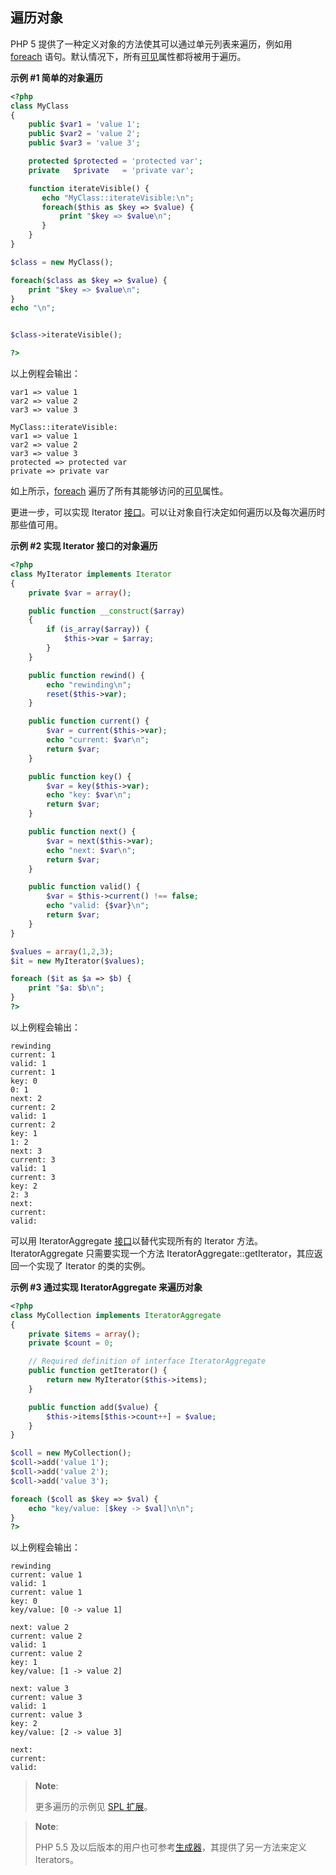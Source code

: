 遍历对象
--------

PHP 5 提供了一种定义对象的方法使其可以通过单元列表来遍历，例如用
<a href="/control-structures/foreach.html" class="link">foreach</a>
语句。默认情况下，所有<a href="/language/oop5/visibility.html" class="link">可见</a>属性都将被用于遍历。

**示例 \#1 简单的对象遍历**

``` php
<?php
class MyClass
{
    public $var1 = 'value 1';
    public $var2 = 'value 2';
    public $var3 = 'value 3';

    protected $protected = 'protected var';
    private   $private   = 'private var';

    function iterateVisible() {
       echo "MyClass::iterateVisible:\n";
       foreach($this as $key => $value) {
           print "$key => $value\n";
       }
    }
}

$class = new MyClass();

foreach($class as $key => $value) {
    print "$key => $value\n";
}
echo "\n";


$class->iterateVisible();

?>
```

以上例程会输出：

    var1 => value 1
    var2 => value 2
    var3 => value 3

    MyClass::iterateVisible:
    var1 => value 1
    var2 => value 2
    var3 => value 3
    protected => protected var
    private => private var

如上所示，<a href="/control-structures/foreach.html" class="link">foreach</a>
遍历了所有其能够访问的<a href="/language/oop5/visibility.html" class="link">可见</a>属性。

更进一步，可以实现 <span class="interfacename">Iterator</span>
<a href="/language/oop5/interfaces.html" class="link">接口</a>。可以让对象自行决定如何遍历以及每次遍历时那些值可用。

**示例 \#2 实现 Iterator 接口的对象遍历**

``` php
<?php
class MyIterator implements Iterator
{
    private $var = array();

    public function __construct($array)
    {
        if (is_array($array)) {
            $this->var = $array;
        }
    }

    public function rewind() {
        echo "rewinding\n";
        reset($this->var);
    }

    public function current() {
        $var = current($this->var);
        echo "current: $var\n";
        return $var;
    }

    public function key() {
        $var = key($this->var);
        echo "key: $var\n";
        return $var;
    }

    public function next() {
        $var = next($this->var);
        echo "next: $var\n";
        return $var;
    }

    public function valid() {
        $var = $this->current() !== false;
        echo "valid: {$var}\n";
        return $var;
    }
}

$values = array(1,2,3);
$it = new MyIterator($values);

foreach ($it as $a => $b) {
    print "$a: $b\n";
}
?>
```

以上例程会输出：

    rewinding
    current: 1
    valid: 1
    current: 1
    key: 0
    0: 1
    next: 2
    current: 2
    valid: 1
    current: 2
    key: 1
    1: 2
    next: 3
    current: 3
    valid: 1
    current: 3
    key: 2
    2: 3
    next:
    current:
    valid:

可以用 <span class="interfacename">IteratorAggregate</span>
<a href="/language/oop5/interfaces.html" class="link">接口</a>以替代实现所有的
<span class="interfacename">Iterator</span> 方法。<span
class="interfacename">IteratorAggregate</span> 只需要实现一个方法 <span
class="methodname">IteratorAggregate::getIterator</span>，其应返回一个实现了
<span class="interfacename">Iterator</span> 的类的实例。

**示例 \#3 通过实现 IteratorAggregate 来遍历对象**

``` php
<?php
class MyCollection implements IteratorAggregate
{
    private $items = array();
    private $count = 0;

    // Required definition of interface IteratorAggregate
    public function getIterator() {
        return new MyIterator($this->items);
    }

    public function add($value) {
        $this->items[$this->count++] = $value;
    }
}

$coll = new MyCollection();
$coll->add('value 1');
$coll->add('value 2');
$coll->add('value 3');

foreach ($coll as $key => $val) {
    echo "key/value: [$key -> $val]\n\n";
}
?>
```

以上例程会输出：

    rewinding
    current: value 1
    valid: 1
    current: value 1
    key: 0
    key/value: [0 -> value 1]

    next: value 2
    current: value 2
    valid: 1
    current: value 2
    key: 1
    key/value: [1 -> value 2]

    next: value 3
    current: value 3
    valid: 1
    current: value 3
    key: 2
    key/value: [2 -> value 3]

    next:
    current:
    valid:

> **Note**:
>
> 更多遍历的示例见
> <a href="/spl/iterators.html" class="link">SPL 扩展</a>。

> **Note**:
>
> PHP 5.5
> 及以后版本的用户也可参考<a href="/language/generators.html" class="link">生成器</a>，其提供了另一方法来定义
> Iterators。
